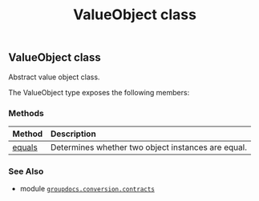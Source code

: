 ﻿---
title: ValueObject class
second_title: GroupDocs.Conversion for Python via .NET API References
description: 
type: docs
weight: 570
url: /python-net/groupdocs.conversion.contracts/valueobject/
is_root: false
---

## ValueObject class

Abstract value object class.



The ValueObject type exposes the following members:

### Methods
| Method | Description |
| :- | :- |
| [equals](/conversion/python-net/groupdocs.conversion.contracts/valueobject/equals/#groupdocs.conversion.contracts.ValueObject) | Determines whether two object instances are equal. |



### See Also
* module [`groupdocs.conversion.contracts`](..)
